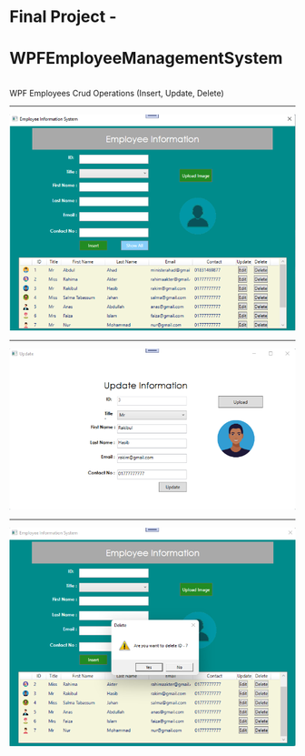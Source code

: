 # Final Project - 
# WPFEmployeeManagementSystem
<br/>
WPF Employees Crud Operations (Insert, Update, Delete)
<br/>
<hr />
<img src="https://github.com/mmrradif/FinalProject_WPFEmployeeManagementSystem/blob/d5ca2e27d2c3eb8e7117145413792fe446a1cb6b/Images/home.png"/>
<br/>
<hr />
<img src="https://github.com/mmrradif/FinalProject_WPFEmployeeManagementSystem/blob/d5ca2e27d2c3eb8e7117145413792fe446a1cb6b/Images/edit.png"/>
<br/>
<hr />
<img src="https://github.com/mmrradif/FinalProject_WPFEmployeeManagementSystem/blob/d5ca2e27d2c3eb8e7117145413792fe446a1cb6b/Images/delete.png"/>
